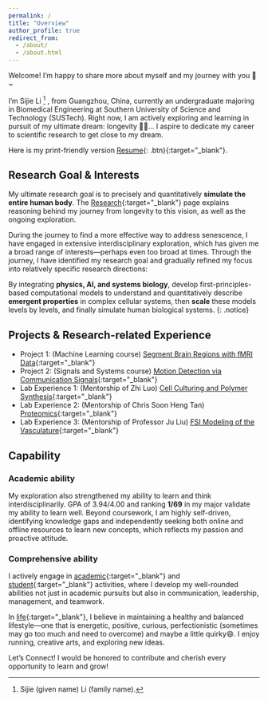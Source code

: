 ```yaml
---
permalink: /
title: "Overview"
author_profile: true
redirect_from: 
  - /about/
  - /about.html
---
```


Welcome! I’m happy to share more about myself and my journey with you :hugs:~

I’m Sijie Li [^1] , from Guangzhou, China, currently an undergraduate majoring in Biomedical Engineering at Southern University of Science and Technology (SUSTech). Right now, I am actively exploring and learning in pursuit of my ultimate dream: longevity :running_woman:... I aspire to dedicate my career to scientific research to get close to my dream.

[^1]: Sijie (given name) Li (family name). 

Here is my print-friendly version [Resume](/files/Resume_SijieLi.pdf){: .btn}{:target="_blank"}.
## Research Goal & Interests
My ultimate research goal is to precisely and quantitatively **simulate the entire human body**. The [Research](/research/){:target="_blank"} page explains reasoning behind my journey from longevity to this vision, as well as the ongoing exploration.

During the journey to find a more effective way to address senescence, I have engaged in extensive interdisciplinary exploration, which has given me a broad range of interests—perhaps even too broad at times. Through the journey, I have identified my research goal and gradually refined my focus into relatively specific research directions:  

By integrating **physics, AI, and systems biology**, develop first-principles-based computational models to understand and quantitatively describe **emergent properties** in complex cellular systems, then **scale** these models levels by levels, and finally simulate human biological systems.
{: .notice}

## Projects & Research-related Experience
- Project 1: (Machine Learning course) [Segment Brain Regions with fMRI Data](/courses#5){:target="_blank"}
- Project 2: (Signals and Systems course) [Motion Detection via Communication Signals](/courses#6){:target="_blank"}
- Lab Experience 1: (Mentorship of Zhi Luo) [Cell Culturing and Polymer Synthesis](/research#5){:target="_blank"}
- Lab Experience 2: (Mentorship of Chris Soon Heng Tan) [Proteomics](/research#3){:target="_blank"}   
- Lab Experience 3: (Mentorship of Professor Ju Liu) [FSI Modeling of the Vasculature](/research#6){:target="_blank"}  

## Capability
### Academic ability
My exploration also strengthened my ability to learn and think interdisciplinarily. GPA of 3.94/4.00 and ranking **1/69** in my major validate my ability to learn well. Beyond coursework, I am highly self-driven, identifying knowledge gaps and independently seeking both online and offline resources to learn new concepts, which reflects my passion and proactive attitude.
### Comprehensive ability
I actively engage in [academic](/activities#3){:target="_blank"} and [student](/activities#4){:target="_blank"} activities, where I develop my well-rounded abilities not just in academic pursuits but also in communication, leadership, management, and teamwork.

In [life](/life/){:target="_blank"}, I believe in maintaining a healthy and balanced lifestyle—one that is energetic, positive, curious, perfectionistic (sometimes may go too much and need to overcome) and maybe a little quirky:smile:. I enjoy running, creative arts, and exploring new ideas.

Let’s Connect! I would be honored to contribute and cherish every opportunity to learn and grow!